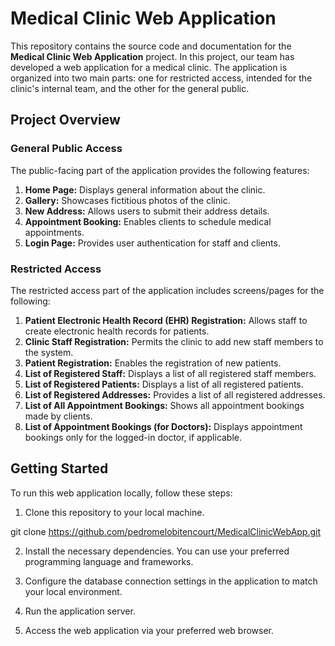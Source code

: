 # Medical Clinic Web Application

This repository contains the source code and documentation for the **Medical Clinic Web Application** project. In this project, our team has developed a web application for a medical clinic. The application is organized into two main parts: one for restricted access, intended for the clinic's internal team, and the other for the general public.

## Project Overview

### General Public Access
The public-facing part of the application provides the following features:

1. **Home Page:** Displays general information about the clinic.
2. **Gallery:** Showcases fictitious photos of the clinic.
3. **New Address:** Allows users to submit their address details.
4. **Appointment Booking:** Enables clients to schedule medical appointments.
5. **Login Page:** Provides user authentication for staff and clients.

### Restricted Access
The restricted access part of the application includes screens/pages for the following:

1. **Patient Electronic Health Record (EHR) Registration:** Allows staff to create electronic health records for patients.
2. **Clinic Staff Registration:** Permits the clinic to add new staff members to the system.
3. **Patient Registration:** Enables the registration of new patients.
4. **List of Registered Staff:** Displays a list of all registered staff members.
5. **List of Registered Patients:** Displays a list of all registered patients.
6. **List of Registered Addresses:** Provides a list of all registered addresses.
7. **List of All Appointment Bookings:** Shows all appointment bookings made by clients.
8. **List of Appointment Bookings (for Doctors):** Displays appointment bookings only for the logged-in doctor, if applicable.

## Getting Started

To run this web application locally, follow these steps:

1. Clone this repository to your local machine.

git clone https://github.com/pedromelobitencourt/MedicalClinicWebApp.git

2. Install the necessary dependencies. You can use your preferred programming language and frameworks.

3. Configure the database connection settings in the application to match your local environment.

4. Run the application server.

5. Access the web application via your preferred web browser.
